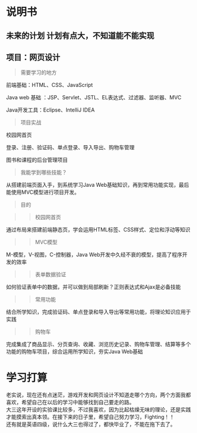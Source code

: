 说明书
=====
未来的计划 计划有点大，不知道能不能实现
-------
项目：网页设计
-----
>需要学习的地方

前端基础：HTML、CSS、JavaScript

Java web 基础 ：JSP、Servlet、JSTL、EL表达式、过滤器、监听器、MVC

Java开发工具：Eclipse、IntelliJ IDEA

>项目实战

校园网首页

登录、注册、验证码、单点登录、导入导出、购物车管理

图书和课程的后台管理项目

>我能学到哪些技能？

从搭建前端页面入手，到系统学习Java Web基础知识，再到常用功能实现，最后能使用MVC模型进行项目开发。

>目的

>>校园网首页

  通过布局来搭建前端静态页，学会运用HTML标签、CSS样式、定位和浮动等知识

>>MVC模型

  M-模型，V-视图，C-控制器，Java Web开发中久经不衰的模型，提高了程序开发的效率

>>表单数据验证

  如何验证表单中的数据，并可以做到局部刷新？正则表达式和Ajax是必备技能

>>常用功能

  结合所学知识，完成验证码、单点登录和导入导出等常用功能，将理论知识应用于实践

>>购物车

  完成集成了商品显示、分页查询、收藏、浏览历史记录、购物车管理、结算等多个功能的购物车项目，综合运用所学知识，夯实Java Web基础
  
  
  
  学习打算
  ====
   老实说，现在还有点迷茫，游戏开发和网页设计不知道走哪个方向，两个方面我都喜欢，希望自己在以后的学习中能够找到自己要走的路。<br>
   大三这年开设的实验课比较多，不过我喜欢，因为比起枯燥无味的理论，还是实践才能摸索出真本领。在接下来的日子里，希望自己努力学习，Fighting！！<br>
   还有就是英语四级，说什么大三也得过了，都快毕业了，不能在拖下去了。<br>
   
